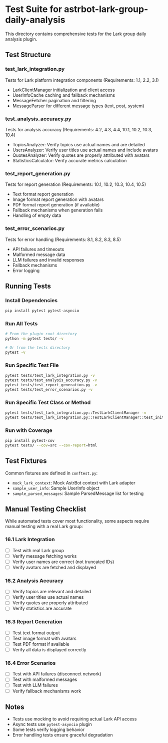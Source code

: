 # Test Suite for astrbot-lark-group-daily-analysis

This directory contains comprehensive tests for the Lark group daily analysis plugin.

## Test Structure

### test_lark_integration.py
Tests for Lark platform integration components (Requirements: 1.1, 2.2, 3.1)
- LarkClientManager initialization and client access
- UserInfoCache caching and fallback mechanisms
- MessageFetcher pagination and filtering
- MessageParser for different message types (text, post, system)

### test_analysis_accuracy.py
Tests for analysis accuracy (Requirements: 4.2, 4.3, 4.4, 10.1, 10.2, 10.3, 10.4)
- TopicsAnalyzer: Verify topics use actual names and are detailed
- UsersAnalyzer: Verify user titles use actual names and include avatars
- QuotesAnalyzer: Verify quotes are properly attributed with avatars
- StatisticsCalculator: Verify accurate metrics calculation

### test_report_generation.py
Tests for report generation (Requirements: 10.1, 10.2, 10.3, 10.4, 10.5)
- Text format report generation
- Image format report generation with avatars
- PDF format report generation (if available)
- Fallback mechanisms when generation fails
- Handling of empty data

### test_error_scenarios.py
Tests for error handling (Requirements: 8.1, 8.2, 8.3, 8.5)
- API failures and timeouts
- Malformed message data
- LLM failures and invalid responses
- Fallback mechanisms
- Error logging

## Running Tests

### Install Dependencies
```bash
pip install pytest pytest-asyncio
```

### Run All Tests
```bash
# From the plugin root directory
python -m pytest tests/ -v

# Or from the tests directory
pytest -v
```

### Run Specific Test File
```bash
pytest tests/test_lark_integration.py -v
pytest tests/test_analysis_accuracy.py -v
pytest tests/test_report_generation.py -v
pytest tests/test_error_scenarios.py -v
```

### Run Specific Test Class or Method
```bash
pytest tests/test_lark_integration.py::TestLarkClientManager -v
pytest tests/test_lark_integration.py::TestLarkClientManager::test_init_with_valid_adapter -v
```

### Run with Coverage
```bash
pip install pytest-cov
pytest tests/ --cov=src --cov-report=html
```

## Test Fixtures

Common fixtures are defined in `conftest.py`:
- `mock_lark_context`: Mock AstrBot context with Lark adapter
- `sample_user_info`: Sample UserInfo object
- `sample_parsed_messages`: Sample ParsedMessage list for testing

## Manual Testing Checklist

While automated tests cover most functionality, some aspects require manual testing with a real Lark group:

### 16.1 Lark Integration
- [ ] Test with real Lark group
- [ ] Verify message fetching works
- [ ] Verify user names are correct (not truncated IDs)
- [ ] Verify avatars are fetched and displayed

### 16.2 Analysis Accuracy
- [ ] Verify topics are relevant and detailed
- [ ] Verify user titles use actual names
- [ ] Verify quotes are properly attributed
- [ ] Verify statistics are accurate

### 16.3 Report Generation
- [ ] Test text format output
- [ ] Test image format with avatars
- [ ] Test PDF format if available
- [ ] Verify all data is displayed correctly

### 16.4 Error Scenarios
- [ ] Test with API failures (disconnect network)
- [ ] Test with malformed messages
- [ ] Test with LLM failures
- [ ] Verify fallback mechanisms work

## Notes

- Tests use mocking to avoid requiring actual Lark API access
- Async tests use `pytest-asyncio` plugin
- Some tests verify logging behavior
- Error handling tests ensure graceful degradation
